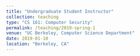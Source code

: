 ```yaml
---
title: "Undergraduate Student Instructor"
collection: teaching
type: "CS 161: Computer Security"
permalink: /teaching/2019-spring-1
venue: "UC Berkeley, Computer Science Department"
date: 2019-01-10
location: "Berkeley, CA"
---
```

